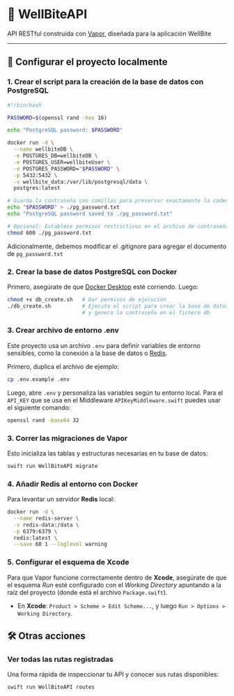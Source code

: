 # 🥑 WellBiteAPI

API RESTful construida con [Vapor](https://vapor.codes), diseñada para la aplicación WellBite

---

## 🚀 Configurar el proyecto localmente

### 1. Crear el script para la creación de la base de datos con PostgreSQL

```bash
#!/bin/bash

PASSWORD=$(openssl rand -hex 16)

echo "PostgreSQL password: $PASSWORD"

docker run -d \
  --name wellbiteDB \
  -e POSTGRES_DB=wellbiteDB \
  -e POSTGRES_USER=wellbiteUser \
  -e POSTGRES_PASSWORD="$PASSWORD" \
  -p 5432:5432 \
  -v wellbite_data:/var/lib/postgresql/data \
  postgres:latest

# Guarda la contraseña con comillas para preservar exactamente la cadena
echo "$PASSWORD" > ./pg_password.txt
echo "PostgreSQL password saved to ./pg_password.txt"

# Opcional: Establece permisos restrictivos en el archivo de contraseña
chmod 600 ./pg_password.txt

```

Adicionalmente, debemos modificar el .gitignore para agregar el documento de `pg_password.txt`


### 2. Crear la base de datos PostgreSQL con Docker

Primero, asegúrate de que [Docker Desktop](https://www.docker.com/products/docker-desktop) esté corriendo. Luego:

```bash
chmod +x db_create.sh   # Dar permisos de ejecución
./db_create.sh          # Ejecuta el script para crear la base de datos
                        # y genera la contraseña en el fichero db
```

### 3. Crear archivo de entorno .env

Este proyecto usa un archivo `.env` para definir variables de entorno sensibles, como la conexión a la base de datos o [Redis](https://redis.io/).

Primero, duplica el archivo de ejemplo:

```bash
cp .env.example .env
```

Luego, abre `.env` y personaliza las variables según tu entorno local.
Para el `API_KEY` que se usa en el Middleware `APIKeyMiddleware.swift` puedes usar el siguiente comando:

```bash
openssl rand -base64 32
```

### 3. Correr las migraciones de Vapor

Esto inicializa las tablas y estructuras necesarias en tu base de datos:

```bash
swift run WellBiteAPI migrate
```

### 4. Añadir Redis al entorno con Docker

Para levantar un servidor **Redis** local:

```bash
docker run -d \
  --name redis-server \
  -v redis-data:/data \
  -p 6379:6379 \
  redis:latest \
  --save 60 1 --loglevel warning
```

### 5. Configurar el esquema de Xcode

Para que Vapor funcione correctamente dentro de **Xcode**, asegúrate de que el esquema _Run_ esté configurado con el _Working Directory_ apuntando a la raíz del proyecto (donde está el archivo `Package.swift`).

- En **Xcode**: `Product > Scheme > Edit Scheme...`, y luego `Run > Options > Working Directory`.

## 🛠️ Otras acciones

<!--### Activar manualmente un nuevo usuario-->
<!---->
<!--Cuando un usuario se registra desde la app de iOS, se le envía un email con un enlace de validación. En nuestro caso usando el Simulador de iOS, arrastrar el enlace desde Mail no siempre funciona como se espera.-->
<!---->
<!--Esto lo pudimos solucionar usando un cliente de Mac como [DBeaver](https://dbeaver.io/) o [Postico 2](https://eggerapps.at/postico2/) para conectar a la base de datos **PostgreSQL** que hemos levantado con **Docker**, y modificando la propiedad `role` del usuario a `user`.-->

### Ver todas las rutas registradas

Una forma rápida de inspeccionar tu API y conocer sus rutas disponibles:

```bash
swift run WellBiteAPI routes
```
<!--## Getting Started-->
<!---->
<!--To build the project using the Swift Package Manager, run the following command in the terminal from the root of the project:-->
<!--```bash-->
<!--swift build-->
<!--```-->
<!---->
<!--To run the project and start the server, use the following command:-->
<!--```bash-->
<!--swift run-->
<!--```-->
<!---->
<!--To execute tests, use the following command:-->
<!--```bash-->
<!--swift test-->
<!--```-->
<!---->
<!--### See more-->
<!---->
<!--- [Vapor Website](https://vapor.codes)-->
<!--- [Vapor Documentation](https://docs.vapor.codes)-->
<!--- [Vapor GitHub](https://github.com/vapor)-->
<!--- [Vapor Community](https://github.com/vapor-community)-->
